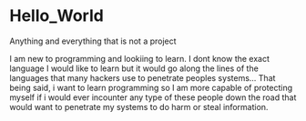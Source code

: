 # Hello_World
Anything and everything that is not a project

I am new to programming and lookiing to learn. 
I dont know the exact language I would like to learn but 
it would go along the lines of the languages that many hackers 
use to penetrate peoples systems... 
That being said, i want to learn programming so I am more 
capable of protecting myself if i would ever incounter 
any type of these people down the road that would want to 
penetrate my systems to do harm or steal information.
